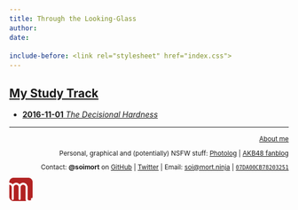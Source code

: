 ```yaml
---
title: Through the Looking-Glass
author:
date:

include-before: <link rel="stylesheet" href="index.css">
---
```


## [My Study Track](https://wiki.soimort.org/)

* [**2016-11-01** *The Decisional Hardness*](/ep/1)



***

<div style="text-align:right">
<small>

[<i class="fa fa-user" aria-hidden="true"></i>
About me](/about)

Personal, graphical and (potentially) NSFW stuff:
[<i class="fa fa-tumblr-square" aria-hidden="true"></i>
Photolog](http://log.soimort.org/)
| [<i class="fa fa-tumblr-square" aria-hidden="true"></i>
AKB48 fanblog](http://microblog.soimort.org/)

Contact: **@soimort** on
<a title="GitHub" href="https://github.com/soimort" rel="nofollow">
<i class="fa fa-github" aria-hidden="true"></i> GitHub</a>
| <a title="Twitter" href="https://twitter.com/soimort" rel="nofollow">
<i class="fa fa-twitter" aria-hidden="true"></i> Twitter</a>
| Email: <soi@mort.ninja>
| [<i class="fa fa-key" aria-hidden="true"></i>
`07DA00CB78203251`](https://keybase.io/soimort/key.asc)

</small>
</div>

<aside id="soimort-links">
<a title="Feed" href="https://www.soimort.org/atom.xml">
<i class="fa fa-rss-square" aria-hidden="true"></i></a>
<a title="GitHub" href="https://github.com/soimort" rel="nofollow">
<i class="fa fa-github-square" aria-hidden="true"></i></a>
<a title="Home" href="https://www.soimort.org/" id="soimort">
<img src="/favicon.png" width="42px"></a>
<a title="Twitter" href="https://twitter.com/soimort" rel="nofollow">
<i class="fa fa-twitter-square" aria-hidden="true"></i></a>
<a title="Email" href="#" onclick="window.open(atob('bWFpbHRvOg==') +
'soi' + atob('QA==') + 'mort.ninja')">
<i class="fa fa-envelope-square" aria-hidden="true"></i></a>
</aside>
